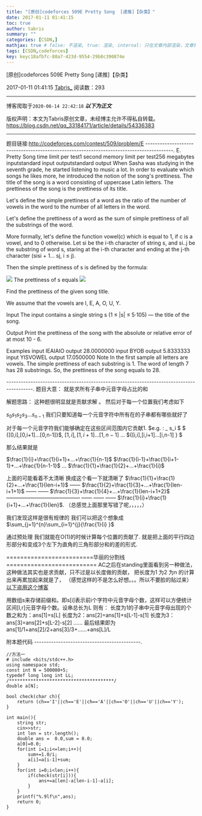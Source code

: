 ```yaml
---
title: "[原创]codeforces 509E Pretty Song  [递推]【杂类】"
date: 2017-01-11 01:41:15
toc: true
author: tabris
summary: ""
categories: [CSDN,]
mathjax: true # false: 不渲染, true: 渲染, internal: 只在文章内部渲染，文章列表中不渲染
tags: [CSDN,codeforces]
key: keyc18afbfc-88a7-423d-9554-29b8c390874e
---
```


[原创]codeforces 509E Pretty Song  [递推]【杂类】

2017-01-11 01:41:15  [Tabris_](https://me.csdn.net/qq_33184171) 阅读数：293

---

博客爬取于`2020-06-14 22:42:18`
***以下为正文***

版权声明：本文为Tabris原创文章，未经博主允许不得私自转载。
https://blog.csdn.net/qq_33184171/article/details/54336383

<!-- more -->

---

题目链接:http://codeforces.com/contest/509/problem/E
-----------------------------------------------------------------------------------------.
E. Pretty Song
time limit per test1 second
memory limit per test256 megabytes
inputstandard input
outputstandard output
When Sasha was studying in the seventh grade, he started listening to music a lot. In order to evaluate which songs he likes more, he introduced the notion of the song's prettiness. The title of the song is a word consisting of uppercase Latin letters. The prettiness of the song is the prettiness of its title.

Let's define the simple prettiness of a word as the ratio of the number of vowels in the word to the number of all letters in the word.

Let's define the prettiness of a word as the sum of simple prettiness of all the substrings of the word.

More formally, let's define the function vowel(c) which is equal to 1, if c is a vowel, and to 0 otherwise. Let si be the i-th character of string s, and si..j be the substring of word s, staring at the i-th character and ending at the j-th character (sisi + 1... sj, i ≤ j).

Then the simple prettiness of s is defined by the formula:

![](http://codeforces.com/predownloaded/27/14/27145b36c09cc72c5deb69d6a300f48b844b6576.png)
The prettiness of s equals
![](http://codeforces.com/predownloaded/5c/1a/5c1a465eff7d8862a5715fbc7b5ef2f981542680.png)

Find the prettiness of the given song title.

We assume that the vowels are I, E, A, O, U, Y.

Input
The input contains a single string s (1 ≤ |s| ≤ 5·105) — the title of the song.

Output
Print the prettiness of the song with the absolute or relative error of at most 10 - 6.

Examples
input
IEAIAIO
output
28.0000000
input
BYOB
output
5.8333333
input
YISVOWEL
output
17.0500000
Note
In the first sample all letters are vowels. The simple prettiness of each substring is 1. The word of length 7 has 28 substrings. So, the prettiness of the song equals to 28.


-----------------------------------------------------------------------------------------.
题目大意：
就是求所有子串中元音字母占比的和

解题思路：
这种题很明显就是贡献求解 。
然后对于每一个位置我们考虑如下

$s_0s_1s_2s_3...s_{n-1}$
我们只要知道每一个元音字符中所有在的子串都有哪些就好了

对于每一个元音字符我们能够确定在这些区间范围内它贡献1.
$e.g. :  \_  s_i  $
$ {[0,i],[0,i+1]...[0,n-1]}$,
${[1,i],[1,i+1]...[1,n-1]}$
...
${[i,i],[i,i+1]...[i,n-1] } $

那么结果就是

$\frac{1}{i}+\frac{1}{i+1}+...+\frac{1}{n-1}$
$\frac{1}{i-1}+\frac{1}{i+1-1}+...+\frac{1}{n-1-1}$
...
$\frac{1}{1}+\frac{1}{2}+...+\frac{1}{i}$

上面的可能看着不太清晰
换成这个看一下就清晰了
$\frac{1}{1}+\frac{1}{2}+...+\frac{1}{len-i+1}$
—— $\frac{1}{2}+\frac{1}{3}+...+\frac{1}{len-i+1+1}$
—— —— $\frac{1}{3}+\frac{1}{4}+...+\frac{1}{len-i+1+2}$
——————————————
—— —— —— $\frac{1}{i}+\frac{1}{i+1}+...+\frac{1}{len}$.
（总感觉上面那里写错了呢，，，，，）

我们发现这样是很有规律的
我们可以把这个想象成
$\sum_{j=1}^{n}\sum_{i=1}^{j}{\frac{1}{i} }$

通过预处理
我们就能在O(1)的时候计算每个位置的贡献了.
就是把上面的平行四边形部分和变成3个左下为直角的三角形部分和的差的形式.

=========================华丽的分割线==========================
AC之后在standing里面看到另一种做法，
这种做法其实也是求贡献，只不过是以长度做的贡献，
把长度为1  为2 为n 的计算出来再累加起来就是了，
（感觉这样的不是怎么好想。。。所以不要脸的贴过来）
[以下盗用这个博客](http://blog.csdn.net/u014679804/article/details/44543833)

用数组s来存储前缀和。即s[i]表示前i个字符中元音字母个数，这样可以方便统计区间[l,r]元音字母个数。设串总长为L
则有：
长度为1的子串中元音字母出现的个数之和为：ans[1]=s[L]
长度为2：ans[2]=ans[1]+s[L-1]-s[1]
长度为3：ans[3]=ans[2]+s[L-2]-s[2]
……
最后结果即为 ans[1]/1+ans[2]/2+ans[3]/3+……+ans[L]/L

附本题代码
--------------------------------------------.
```
//方法一
# include <bits/stdc++.h>
using namespace std;
const int N = 500000+5;
typedef long long int LL;
/***************************************/
double a[N];

bool check(char ch){
    return (ch=='I'||ch=='E'||ch=='A'||ch=='O'||ch=='U'||ch=='Y');
}

int main(){
    string str;
    cin>>str;
    int len = str.length();
    double ans =  0.0,sum = 0.0;
    a[0]=0.0;
    for(int i=1;i<=len;i++){
        sum+=1.0/i;
        a[i]=a[i-1]+sum;
    }
    for(int i=0;i<len;i++){
        if(check(str[i])){
            ans+=a[len]-a[len-i-1]-a[i];
        }
    }
    printf("%.9lf\n",ans);
    return 0;
}

```
